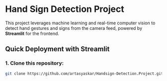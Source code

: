 
# Hand Sign Detection Project

This project leverages machine learning and real-time computer vision to detect hand gestures and signs from the camera feed, powered by **Streamlit** for the frontend.

## Quick Deployment with Streamlit

### 1. Clone this repository:
```bash
git clone https://github.com/artasyaskar/Handsign-Detection.Project.git

